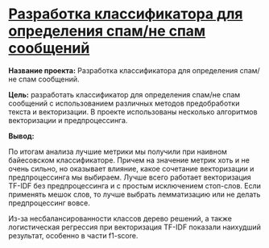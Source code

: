 # [Разработка классификатора для определения спам/не спам сообщений](https://github.com/AnnaBulkina/Data-Analytics-Projects/blob/main/DS_spam_classifier/spam_classifier.ipynb "спам/не спам")

**Название проекта:** Разработка классификатора для определения спам/не спам сообщений.

**Цель:** разработать классификатор для определения спам/не спам сообщений с использованием различных методов предобработки текста и векторизации. В проекте использованы несколько алгоритмов векторизации и предпроцессинга.

**Вывод:**

По итогам анализа лучшие метрики мы получили при наивном байесовском классификаторе. Причем на значение метрик хоть и не очень сильно, но оказывает влияние, какое сочетание векторизации и предпроцессинга мы выбираем. Лучше всего работает векторизация TF-IDF без предпроцессинга и с простым исключением стоп-слов. Если применять мешок слов, то лучше выбрать лемматизацию или не делать предпроцессинг вовсе.

Из-за несбалансированности классов дерево решений, а также логистическая регрессия при векторизация TF-IDF показали наихудший результат, особенно в части f1-score.
